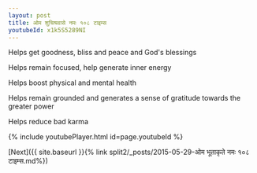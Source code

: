 ```yaml
---
layout: post
title: ओम शुचिश्रवासे नमः १०८ टाइम्स
youtubeId: x1k5S5289NI
---
```

 
 
Helps get goodness, bliss and peace and God's blessings
 
Helps remain focused, help generate inner energy 
 
Helps boost physical and mental health 
 
Helps remain grounded and generates a sense of gratitude towards the greater power 
 
Helps reduce bad karma
 
 
 
 


{% include youtubePlayer.html id=page.youtubeId %}
 
[Next]({{ site.baseurl }}{% link  split2/_posts/2015-05-29-ओम भूताकृते नमः १०८ टाइम्स.md%})
 
